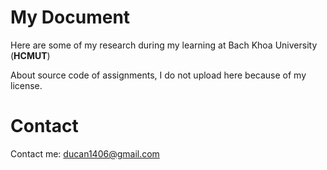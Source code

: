 # My Document

Here are some of my research during my learning at Bach Khoa University (**HCMUT**)

About source code of assignments, I do not upload here because of my license.
# Contact 

Contact me: ducan1406@gmail.com
